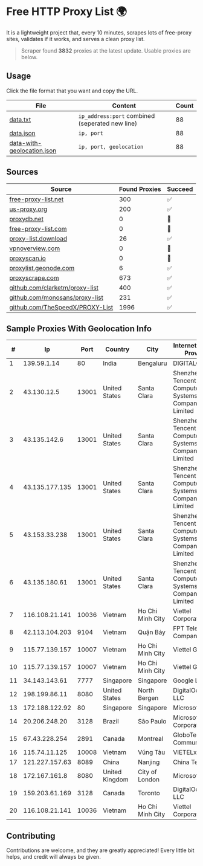 
# Free HTTP Proxy List 🌍

It is a lightweight project that, every 10 minutes, scrapes lots of free-proxy sites, validates if it works, and serves a clean proxy list.


> Scraper found **3832** proxies at the latest update. Usable proxies are below.

## Usage

Click the file format that you want and copy the URL.


|File|Content|Count|
|----|-------|-----|
|[data.txt](https://raw.githubusercontent.com/themiralay/Proxy-List-World/master/data.txt)|`ip_address:port` combined (seperated new line)|88|
|[data.json](https://raw.githubusercontent.com/themiralay/Proxy-List-World/master/data.json)|`ip, port`|88|
|[data-with-geolocation.json](https://raw.githubusercontent.com/themiralay/Proxy-List-World/master/data-with-geolocation.json)|`ip, port, geolocation`|88|

## Sources

|Source|Found Proxies|Succeed|
|------|-------------|-------|
|[free-proxy-list.net](https://free-proxy-list.net)|300|✅|
|[us-proxy.org](https://www.us-proxy.org)|200|✅|
|[proxydb.net](http://proxydb.net)|0|🚫|
|[free-proxy-list.com](https://free-proxy-list.com/?page=&port=&type%5B%5D=http&type%5B%5D=https&up_time=0&search=Search)|0|🚫|
|[proxy-list.download](https://www.proxy-list.download/HTTP)|26|✅|
|[vpnoverview.com](https://vpnoverview.com/privacy/anonymous-browsing/free-proxy-servers)|0|🚫|
|[proxyscan.io](https://www.proxyscan.io)|0|🚫|
|[proxylist.geonode.com](https://proxylist.geonode.com/api/proxy-list?limit=300&page=1&sort_by=lastChecked&sort_type=desc&protocols=http,https)|6|✅|
|[proxyscrape.com](https://api.proxyscrape.com/v2/?request=displayproxies&protocol=http&timeout=10000&country=all&ssl=all&anonymity=all)|673|✅|
|[github.com/clarketm/proxy-list](https://raw.githubusercontent.com/clarketm/proxy-list/master/proxy-list-raw.txt)|400|✅|
|[github.com/monosans/proxy-list](https://raw.githubusercontent.com/monosans/proxy-list/main/proxies/http.txt)|231|✅|
|[github.com/TheSpeedX/PROXY-List](https://raw.githubusercontent.com/TheSpeedX/PROXY-List/master/http.txt)|1996|✅|


## Sample Proxies With Geolocation Info

|#|Ip|Port|Country|City|Internet Service Provider|
|-|--|----|-------|----|-------------------------|
|1|139.59.1.14|80|India|Bengaluru|DIGITALOCEAN|
|2|43.130.12.5|13001|United States|Santa Clara|Shenzhen Tencent Computer Systems Company Limited|
|3|43.135.142.6|13001|United States|Santa Clara|Shenzhen Tencent Computer Systems Company Limited|
|4|43.135.177.135|13001|United States|Santa Clara|Shenzhen Tencent Computer Systems Company Limited|
|5|43.153.33.238|13001|United States|Santa Clara|Shenzhen Tencent Computer Systems Company Limited|
|6|43.135.180.61|13001|United States|Santa Clara|Shenzhen Tencent Computer Systems Company Limited|
|7|116.108.21.141|10036|Vietnam|Ho Chi Minh City|Viettel Corporation|
|8|42.113.104.203|9104|Vietnam|Quận Bảy|FPT Telecom Company|
|9|115.77.139.157|10007|Vietnam|Ho Chi Minh City|Viettel Group|
|10|115.77.139.157|10007|Vietnam|Ho Chi Minh City|Viettel Group|
|11|34.143.143.61|7777|Singapore|Singapore|Google LLC|
|12|198.199.86.11|8080|United States|North Bergen|DigitalOcean, LLC|
|13|172.188.122.92|80|Singapore|Singapore|Microsoft|
|14|20.206.248.20|3128|Brazil|São Paulo|Microsoft Corporation|
|15|67.43.228.254|2891|Canada|Montreal|GloboTech Communications|
|16|115.74.11.125|10008|Vietnam|Vũng Tàu|VIETELxdsl|
|17|121.227.157.63|8089|China|Nanjing|China Telecom|
|18|172.167.161.8|8080|United Kingdom|City of London|Microsoft|
|19|159.203.61.169|3128|Canada|Toronto|DigitalOcean, LLC|
|20|116.108.21.141|10036|Vietnam|Ho Chi Minh City|Viettel Corporation|



## Contributing

Contributions are welcome, and they are greatly appreciated! Every
little bit helps, and credit will always be given.

